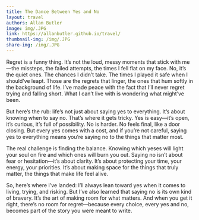 ```yaml
---
title: The Dance Between Yes and No
layout: travel
authors: Allan Butler
image: img/.JPG
link: https://allanbutler.github.io/travel/
thumbnail-img: /img/.JPG
share-img: /img/.JPG
---
```


Regret is a funny thing. It’s not the loud, messy moments that stick with me—the missteps, the failed attempts, the times I fell flat on my face. No, it’s the quiet ones. The chances I didn’t take. The times I played it safe when I should’ve leapt. Those are the regrets that linger, the ones that hum softly in the background of life. I’ve made peace with the fact that I’ll never regret trying and falling short. What I can’t live with is wondering what might’ve been.

But here’s the rub: life’s not just about saying yes to everything. It’s about knowing when to say no. That’s where it gets tricky. Yes is easy—it’s open, it’s curious, it’s full of possibility. No is harder. No feels final, like a door closing. But every yes comes with a cost, and if you’re not careful, saying yes to everything means you’re saying no to the things that matter most.

The real challenge is finding the balance. Knowing which yeses will light your soul on fire and which ones will burn you out. Saying no isn’t about fear or hesitation—it’s about clarity. It’s about protecting your time, your energy, your priorities. It’s about making space for the things that truly matter, the things that make life feel alive.

So, here’s where I’ve landed: I’ll always lean toward yes when it comes to living, trying, and risking. But I’ve also learned that saying no is its own kind of bravery. It’s the art of making room for what matters. And when you get it right, there’s no room for regret—because every choice, every yes and no, becomes part of the story you were meant to write.
